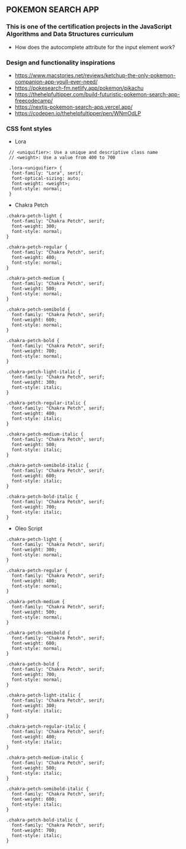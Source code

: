 ## POKEMON SEARCH APP

### This is one of the certification projects in the JavaScript Algorithms and Data Structures curriculum

- How does the autocomplete attribute for the input element work?

### Design and functionality inspirations

- https://www.macstories.net/reviews/ketchup-the-only-pokemon-companion-app-youll-ever-need/
- https://pokesearch-fm.netlify.app/pokemon/pikachu
- https://thehelpfultipper.com/build-futuristic-pokemon-search-app-freecodecamp/
- https://nextjs-pokemon-search-app.vercel.app/
- https://codepen.io/thehelpfultipper/pen/WNmOdLP

### CSS font styles

- Lora

```
 // <uniquifier>: Use a unique and descriptive class name
 // <weight>: Use a value from 400 to 700

 .lora-<uniquifier> {
  font-family: "Lora", serif;
  font-optical-sizing: auto;
  font-weight: <weight>;
  font-style: normal;
 }
```

- Chakra Petch

```
.chakra-petch-light {
  font-family: "Chakra Petch", serif;
  font-weight: 300;
  font-style: normal;
}

.chakra-petch-regular {
  font-family: "Chakra Petch", serif;
  font-weight: 400;
  font-style: normal;
}

.chakra-petch-medium {
  font-family: "Chakra Petch", serif;
  font-weight: 500;
  font-style: normal;
}

.chakra-petch-semibold {
  font-family: "Chakra Petch", serif;
  font-weight: 600;
  font-style: normal;
}

.chakra-petch-bold {
  font-family: "Chakra Petch", serif;
  font-weight: 700;
  font-style: normal;
}

.chakra-petch-light-italic {
  font-family: "Chakra Petch", serif;
  font-weight: 300;
  font-style: italic;
}

.chakra-petch-regular-italic {
  font-family: "Chakra Petch", serif;
  font-weight: 400;
  font-style: italic;
}

.chakra-petch-medium-italic {
  font-family: "Chakra Petch", serif;
  font-weight: 500;
  font-style: italic;
}

.chakra-petch-semibold-italic {
  font-family: "Chakra Petch", serif;
  font-weight: 600;
  font-style: italic;
}

.chakra-petch-bold-italic {
  font-family: "Chakra Petch", serif;
  font-weight: 700;
  font-style: italic;
}
```

- Oleo Script

```
.chakra-petch-light {
  font-family: "Chakra Petch", serif;
  font-weight: 300;
  font-style: normal;
}

.chakra-petch-regular {
  font-family: "Chakra Petch", serif;
  font-weight: 400;
  font-style: normal;
}

.chakra-petch-medium {
  font-family: "Chakra Petch", serif;
  font-weight: 500;
  font-style: normal;
}

.chakra-petch-semibold {
  font-family: "Chakra Petch", serif;
  font-weight: 600;
  font-style: normal;
}

.chakra-petch-bold {
  font-family: "Chakra Petch", serif;
  font-weight: 700;
  font-style: normal;
}

.chakra-petch-light-italic {
  font-family: "Chakra Petch", serif;
  font-weight: 300;
  font-style: italic;
}

.chakra-petch-regular-italic {
  font-family: "Chakra Petch", serif;
  font-weight: 400;
  font-style: italic;
}

.chakra-petch-medium-italic {
  font-family: "Chakra Petch", serif;
  font-weight: 500;
  font-style: italic;
}

.chakra-petch-semibold-italic {
  font-family: "Chakra Petch", serif;
  font-weight: 600;
  font-style: italic;
}

.chakra-petch-bold-italic {
  font-family: "Chakra Petch", serif;
  font-weight: 700;
  font-style: italic;
}
```
